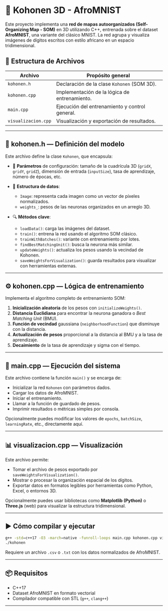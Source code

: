 

# 🧠 Kohonen 3D - AfroMNIST

Este proyecto implementa una **red de mapas autoorganizados (Self-Organizing Map - SOM)** en 3D utilizando C++, entrenada sobre el dataset **AfroMNIST**, una variante del clásico MNIST. La red agrupa y visualiza imágenes de dígitos escritos con estilo africano en un espacio tridimensional.

## 📁 Estructura de Archivos

| Archivo             | Propósito general                              |
| ------------------- | ---------------------------------------------- |
| `kohonen.h`         | Declaración de la clase `Kohonen` (SOM 3D).    |
| `kohonen.cpp`       | Implementación de la lógica de entrenamiento.  |
| `main.cpp`          | Ejecución del entrenamiento y control general. |
| `visualizacion.cpp` | Visualización y exportación de resultados.     |

---

## 🔧 kohonen.h — Definición del modelo

Este archivo define la clase `Kohonen`, que encapsula:

* 🧩 **Parámetros** de configuración: tamaño de la cuadrícula 3D (`gridX`, `gridY`, `gridZ`), dimensión de entrada (`inputSize`), tasa de aprendizaje, número de épocas, etc.
* 🧠 **Estructura de datos**:

  * `Image`: representa cada imagen como un vector de píxeles normalizados.
  * `weights_`: pesos de las neuronas organizados en un arreglo 3D.
* 🔍 **Métodos clave**:

  * `loadData()`: carga las imágenes del dataset.
  * `train()`: entrena la red usando el algoritmo SOM clásico.
  * `trainWithBatches()`: variante con entrenamiento por lotes.
  * `findBestMatchingUnit()`: busca la neurona más similar.
  * `updateWeights()`: actualiza los pesos usando la vecindad de Kohonen.
  * `saveWeightsForVisualization()`: guarda resultados para visualizar con herramientas externas.

---

## ⚙️ kohonen.cpp — Lógica de entrenamiento

Implementa el algoritmo completo de entrenamiento SOM:

1. **Inicialización aleatoria** de los pesos con `initializeWeights()`.
2. **Distancia Euclidiana** para encontrar la neurona ganadora o *Best Matching Unit* (BMU).
3. **Función de vecindad** gaussiana (`neighborhoodFunction`) que disminuye con la distancia.
4. **Actualización de pesos** proporcional a la distancia al BMU y a la tasa de aprendizaje.
5. **Decaimiento** de la tasa de aprendizaje y sigma con el tiempo.

---

## 🚀 main.cpp — Ejecución del sistema

Este archivo contiene la función `main()` y se encarga de:

* Inicializar la red `Kohonen` con parámetros dados.
* Cargar los datos de AfroMNIST.
* Iniciar el entrenamiento.
* Llamar a la función de guardado de pesos.
* Imprimir resultados o métricas simples por consola.

Opcionalmente puedes modificar los valores de `epochs`, `batchSize`, `learningRate`, etc., directamente aquí.

---

## 📊 visualizacion.cpp — Visualización

Este archivo permite:

* Tomar el archivo de pesos exportado por `saveWeightsForVisualization()`.
* Mostrar o procesar la organización espacial de los dígitos.
* Exportar datos en formatos legibles por herramientas como Python, Excel, o entornos 3D.

Opcionalmente puedes usar bibliotecas como **Matplotlib (Python)** o **Three.js** (web) para visualizar la estructura tridimensional.

---

## ▶️ Cómo compilar y ejecutar

```bash
g++ -std=c++17 -O3 -march=native -funroll-loops main.cpp kohonen.cpp visualizacion.cpp -o kohonen
./kohonen
```

Requiere un archivo `.csv` o `.txt` con los datos normalizados de AfroMNIST.

---

## 📦 Requisitos

* C++17
* Dataset AfroMNIST en formato vectorial
* Compilador compatible con STL (`g++`, `clang++`)

---
